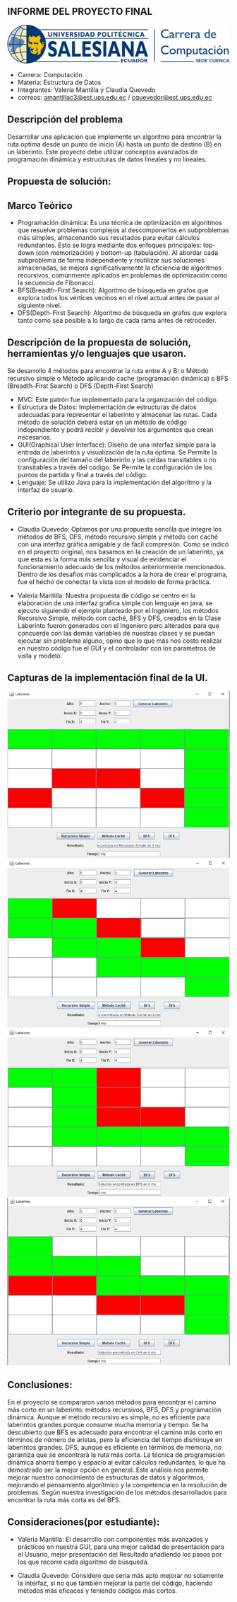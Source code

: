 ## INFORME DEL PROYECTO FINAL
![alt text](LOGO.jpg)
- Carrera: Computación
- Materia: Estructura de Datos
- Integrantes: Valeria Mantilla y Claudia Quevedo
- correos: amantillac3@est.ups.edu.ec / cquevedor@est.ups.edu.ec

## Descripción del problema
Desarrollar una aplicación que implemente un algoritmo para encontrar la ruta óptima desde un punto de inicio (A) hasta un punto de destino (B) en un laberinto. Este proyecto debe utilizar conceptos avanzados de programación dinámica y estructuras de datos lineales y no lineales.

## Propuesta de solución:
## Marco Teórico
- Programación dinámica: Es una técnica de optimización en algoritmos que resuelve problemas complejos al descomponerlos en subproblemas más simples, almacenando sus resultados para evitar cálculos redundantes. Esto se logra mediante dos enfoques principales: top-down (con memorización) y bottom-up (tabulación). Al abordar cada subproblema de forma independiente y reutilizar sus soluciones almacenadas, se mejora significativamente la eficiencia de algoritmos recursivos, comúnmente aplicados en problemas de optimización como la secuencia de Fibonacci.
- BFS(Breadth-First Search): Algoritmo de búsqueda en grafos que  explora todos los vértices vecinos en el nivel actual antes de pasar al siguiente nivel.
- DFS(Depth-First Search): Algoritmo de búsqueda en grafos que explora tanto como sea posible a lo largo de cada rama antes de retroceder.

## Descripción de la propuesta de solución, herramientas y/o lenguajes que usaron.
Se desarrollo 4 métodos para encontrar la ruta entre A y B:
o Método recursivo simple
o Método aplicando cache (programación dinámica)
o BFS (Breadth-First Search)
o DFS (Depth-First Search)
- MVC: Este patrón fue implementado para la organización del código.
- Estructura de Datos: Implementación de estructuras de datos adecuadas para representar el laberinto y almacenar las rutas. Cada método de solución deberá estar en un método de código independiente y podrá recibir y devolver los argumentos que crean necesarios.
- GUI(Graphical User Interface): Diseño de una interfaz simple para la entrada de laberintos y visualización de la ruta óptima. Se Permite la configuración del tamaño del laberinto y las celdas transitables o no transitables a través del código. Se Permite la configuración de los puntos de partida y final a través del código.
- Lenguaje: Se utilizo Java para la implementación del algoritmo y la interfaz de usuario.
## Criterio por integrante de su propuesta.
- Claudia Quevedo: Optamos por una propuesta sencilla que integre los métodos de BFS, DFS, método recursivo simple y método con caché con una interfaz gráfica amigable y de fácil compresión. Como se indicó en el proyecto original, nos basamos en la creación de un laberinto, ya que esta es la forma más sencilla y visual de evidenciar el funcionamiento adecuado de los métodos anteriormente mencionados. Dentro de los desafíos más complicados a la hora de crear el programa, fue el hecho de conectar la vista con el modelo de forma práctica.

- Valeria Mantilla: Nuestra propuesta de código se centro en la elaboración de una interfaz grafica simple con lenguaje en java, se ejecuto siguiendo el ejemplo planteado por el Ingeniero, los métodos Recursivo Simple, método con caché, BFS y DFS, creados en la Clase Laberinto fueron generados con el Ingeniero pero alterados para que concuerde con las demás variables de nuestras clases y se puedan ejecutar sin problema alguno, opino que lo que más nos costo realizar en nuestro código fue el GUI y el controlador con los parametros de vista y modelo.
## Capturas de la implementación final de la UI.
![alt text](image.png)
![alt text](image-1.png)
![alt text](image-2.png)
![alt text](image-3.png)

## Conclusiones:
En el proyecto se compararon varios métodos para encontrar el camino más corto en un laberinto: métodos recursivos, BFS, DFS y programación dinámica. Aunque el método recursivo es simple, no es eficiente para laberintos grandes porque consume mucha memoria y tiempo. Se ha descubierto que BFS es adecuado para encontrar el camino más corto en términos de número de aristas, pero la eficiencia del tiempo disminuye en laberintos grandes. DFS, aunque es eficiente en términos de memoria, no garantiza que se encontrará la ruta más corta. La técnica de programación dinámica ahorra tiempo y espacio al evitar cálculos redundantes, lo que ha demostrado ser la mejor opción en general. Este análisis nos permite mejorar nuestro conocimiento de estructuras de datos y algoritmos, mejorando el pensamiento algorítmico y la competencia en la resolución de problemas.
Según nuestra investigación de los métodos desarrollados para encontrar la ruta más corta es del BFS.

## Consideraciones(por estudiante):
- Valeria Mantilla: El  desarrollo con componentes más avanzados y prácticos en nuestra GUI, para una mejor calidad de presentación para el Usuario, mejor presentación del Resultado añadiendo los pasos por los que recorre cada algoritmo de búsqueda.

- Claudia Quevedo: Considero que seria más apto mejorar no solamente la interfaz, si no que también mejorar la parte del código, haciendo métodos más eficaces y teniendo códigos más cortos.